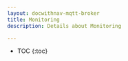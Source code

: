 ```yaml
---
layout: docwithnav-mqtt-broker
title: Monitoring
description: Details about Monitoring

---
```


* TOC
  {:toc}
